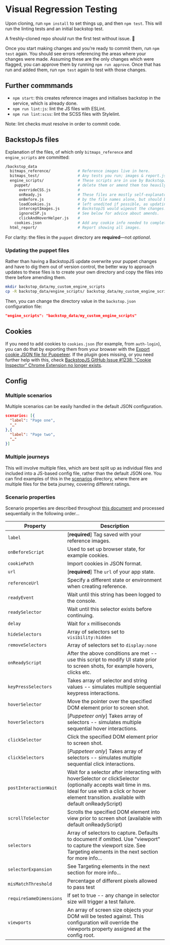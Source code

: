 # Visual Regression Testing

Upon cloning, run `npm install` to set things up, and then `npm test`. This will run the linting tests and an initial backstop test.

A freshly-cloned repo *should* run the first test without issue. 🤞

Once you start making changes and you’re ready to commit them, run `npm test` again. You should see errors referencing the areas where your changes were made. Assuming these are the only changes which were flagged, you can approve them by running `npm run approve`. Once that has run and added them, run `npm test` again to test with those changes.

## Further commmands

- `npm start`: this creates reference images and initialises backstop in the service, which is already done.
- `npm run lint:js`: lint the JS files with ESLint.
- `npm run lint:scss`: lint the SCSS files with Stylelint.

Note: lint checks must resolve in order to commit code.

## BackstopJs files

Explanation of the files, of which only `bitmaps_reference` and `engine_scripts` are committed:
```sh
/backstop_data
  bitmaps_reference/            # Reference images live in here.
  bitmaps_test/                 # Any tests you run; images & report.json.
  engine_scripts/               # These scripts are in use by BackstopJs, so do not
    puppet/                     # delete them or amend them too heavily. See below.
      overrideCSS.js            #
      onReady.js                # These files are mostly self-explanatory
      onBefore.js               # by the file names alone, but should be
      loadCookies.js            # left unedited if possible, as updating
      interceptImages.js        # BackstopJS would wipeout the changes.
      ignoreCSP.js              # See below for advice about amends.
      clickAndHoverHelper.js    #
    cookies.json                # Add any cookie info needed to complete the journey.
  html_report/                  # Report showing all images.
```

For clarity: the files in the `puppet` directory are **required**—not *optional*.

### Updating the puppet files

Rather than having a BackstopJS update overwrite your puppet changes and have to dig them out of version control, the better way to approach updates to these files is to create your own directory and copy the files into there before amending them.
```sh
mkdir backstop_data/my_custom_engine_scripts
cp -R backstop_data/engine_scripts/ backstop_data/my_custom_engine_scripts/
```
Then, you can change the directory value in the `backstop.json` configuration file:
```json
"engine_scripts": "backstop_data/my_custom_engine_scripts"
```

## Cookies

If you need to add cookies to `cookies.json` (for example,  from `auth-login`), you can do that by exporting them from your browser with the [Export cookie JSON file for Puppeteer](https://chrome.google.com/webstore/detail/%E3%82%AF%E3%83%83%E3%82%AD%E3%83%BCjson%E3%83%95%E3%82%A1%E3%82%A4%E3%83%AB%E5%87%BA%E5%8A%9B-for-puppet/nmckokihipjgplolmcmjakknndddifde?hl=en). If the plugin goes missing, or you need further help with this, check [BackstopJS GitHub Issue #1238: "Cookie Inspector" Chrome Extension no longer exists](https://github.com/garris/BackstopJS/issues/1238).

## Config

### Multiple scenarios

Multiple scenarios can be easily handled in the default JSON configuration.

```json
scenarios: [{
  "label": "Page one",
  "…"
},{
  "label": "Page two",
  "…"
}]
```

### Multiple journeys

This will involve multiple files, which are best split up as individual files and included into a JS-based config file, rather than the default JSON one. You can find examples of this in the [scenarios](test/backstop/scenarios) directory, where there are multiple files for the beta journey, covering different ratings.

### Scenario properties

Scenario properties are described throughout [this document](https://github.com/garris/BackstopJS#readme) and processed sequentially in the following order...

| Property | Description |
| -------- | ----------- |
| `label` | [**required**] Tag saved with your reference images.|
| `onBeforeScript` | Used to set up browser state, for example cookies.|
| `cookiePath` | Import cookies in JSON format.|
| `url` | [**required**] The `url` of your app state.|
| `referenceUrl` | Specify a different state or environment when creating reference.|
| `readyEvent` | Wait until this string has been logged to the console.|
| `readySelector` | Wait until this selector exists before continuing.|
| `delay` | Wait for `x` milliseconds|
| `hideSelectors` | Array of selectors set to `visibility:hidden`|
| `removeSelectors` | Array of selectors set to `display:none`|
| `onReadyScript` | After the above conditions are met -- use this script to modify UI state prior to screen shots, for example hovers, clicks etc.|
| `keyPressSelectors` | Takes array of selector and string values -- simulates multiple sequential keypress interactions.|
| `hoverSelector` | Move the pointer over the specified DOM element prior to screen shot.|
| `hoverSelectors` | [*Puppeteer only*] Takes array of selectors -- simulates multiple sequential hover interactions.|
| `clickSelector` | Click the specified DOM element prior to screen shot.|
| `clickSelectors` | [*Puppeteer only*] Takes array of selectors -- simulates multiple sequential click interactions.|
| `postInteractionWait` | Wait for a selector after interacting with hoverSelector or clickSelector (optionally accepts wait time in ms. Ideal for use with a click or hover element transition. available with default onReadyScript)|
| `scrollToSelector` | Scrolls the specified DOM element into view prior to screen shot (available with default onReadyScript)|
| `selectors` | Array of selectors to capture. Defaults to document if omitted. Use "viewport" to capture the viewport size. See Targeting elements in the next section for more info...|
| `selectorExpansion` | See Targeting elements in the next section for more info...|
| `misMatchThreshold` | Percentage of different pixels allowed to pass test|
| `requireSameDimensions` | If set to true -- any change in selector size will trigger a test failure.|
| `viewports` | An array of screen size objects your DOM will be tested against. This configuration will override the viewports property assigned at the config root.|

